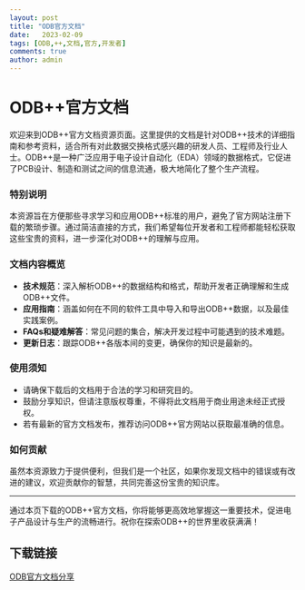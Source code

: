 ```yaml
---
layout: post
title: "ODB官方文档"
date:   2023-02-09
tags: [ODB,++,文档,官方,开发者]
comments: true
author: admin
---
```

# ODB++官方文档

欢迎来到ODB++官方文档资源页面。这里提供的文档是针对ODB++技术的详细指南和参考资料，适合所有对此数据交换格式感兴趣的研发人员、工程师及行业人士。ODB++是一种广泛应用于电子设计自动化（EDA）领域的数据格式，它促进了PCB设计、制造和测试之间的信息流通，极大地简化了整个生产流程。

### 特别说明
本资源旨在方便那些寻求学习和应用ODB++标准的用户，避免了官方网站注册下载的繁琐步骤。通过简洁直接的方式，我们希望每位开发者和工程师都能轻松获取这些宝贵的资料，进一步深化对ODB++的理解与应用。

### 文档内容概览
- **技术规范**：深入解析ODB++的数据结构和格式，帮助开发者正确理解和生成ODB++文件。
- **应用指南**：涵盖如何在不同的软件工具中导入和导出ODB++数据，以及最佳实践案例。
- **FAQs和疑难解答**：常见问题的集合，解决开发过程中可能遇到的技术难题。
- **更新日志**：跟踪ODB++各版本间的变更，确保你的知识是最新的。

### 使用须知
- 请确保下载后的文档用于合法的学习和研究目的。
- 鼓励分享知识，但请注意版权尊重，不得将此文档用于商业用途未经正式授权。
- 若有最新的官方文档发布，推荐访问ODB++官方网站以获取最准确的信息。

### 如何贡献
虽然本资源致力于提供便利，但我们是一个社区，如果你发现文档中的错误或有改进的建议，欢迎贡献你的智慧，共同完善这份宝贵的知识库。

---

通过本页下载的ODB++官方文档，你将能够更高效地掌握这一重要技术，促进电子产品设计与生产的流畅进行。祝你在探索ODB++的世界里收获满满！

## 下载链接

[ODB官方文档分享](https://pan.quark.cn/s/9aa4b54f2f32)